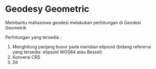 # Geodesy Geometric

Membantu mahasiswa geodesi melakukan perhitungan di Geodesi Geometrik

Perhitungan yang tersedia : 
1. Menghitung panjang busur pada meridian elipsoid (bidang referensi yang tersedia: elipsoid WGS84 atau Bessel)
2. Konversi CRS
3. Dll
